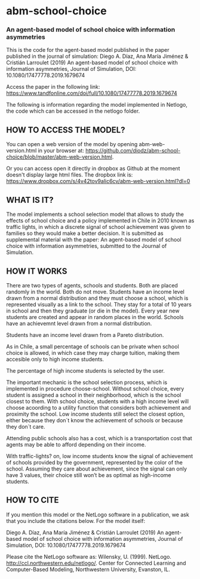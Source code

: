 # abm-school-choice
### An agent-based model of school choice with information asymmetries

This is the code for the agent-based model published in the paper published in the journal of simulation: 
Diego A. Díaz, Ana María Jiménez & Cristián Larroulet (2019) An agent-based model of school choice with information asymmetries, Journal of Simulation, DOI: 10.1080/17477778.2019.1679674

Access the paper in the following link: https://www.tandfonline.com/doi/full/10.1080/17477778.2019.1679674

The following is information regarding the model implemented in Netlogo, the code which can be accessed in the netlogo folder. 

## HOW TO ACCESS THE MODEL? 

You can open a web version of the model by opening abm-web-version.html in your browser at: https://github.com/diodz/abm-school-choice/blob/master/abm-web-version.html. 

Or you can access open it directly in dropbox as Github at the moment doesn't display large html files. The dropbox link is: https://www.dropbox.com/s/4v42tov9alic6cv/abm-web-version.html?dl=0

## WHAT IS IT?

The model implements a school selection model that allows to study the effects of school choice and a policy implemented in Chile in 2010 known as traffic lights, in which a discrete signal of school achievement was given to families so they would make a better decision. It is submitted as supplemental material with the paper: An agent-based model of school choice with information asymmetries, submitted to the Journal of Simulation.

## HOW IT WORKS

There are two types of agents, schools and students. Both are placed randomly in the world. Both do not move.
Students have an income level drawn from a normal distribution and they must choose a school, which is represented visually as a link to the school. They stay for a total of 10 years in school and then they graduate (or die in the model). Every year new students are created and appear in random places in the world.
Schools have an achievemnt level drawn from a normal distribution.

Students have an income level drawn from a Pareto distribution.

As in Chile, a small percentage of schools can be private when school choice is allowed, in which case they may charge tuition, making them accesible only to high income students.

The percentage of high income students is selected by the user.

The important mechanic is the school selection process, which is implemented in procedure choose-school. Without school choice, every student is assigned a school in their neighborhood, which is the school closest to them. With school choice, students with a high income level will choose acoording to a utility function that considers both achievement and proximity the school. Low income students still select the closest option, either because they don´t know the achievement of schools or because they don´t care.

Attending public schools also has a cost, which is a transportation cost that agents may be able to afford depending on their income.

With traffic-lights? on, low income students know the signal of achievement of schools provided by the government, represented by the color of the school. Assuming they care about achievement, since the signal can only have 3 values, their choice still won’t be as optimal as high-income students.

## HOW TO CITE

If you mention this model or the NetLogo software in a publication, we ask that you include the citations below. For the model itself:

Diego A. Díaz, Ana María Jiménez & Cristián Larroulet (2019) An agent-based model of school choice with information asymmetries, Journal of Simulation, DOI: 10.1080/17477778.2019.1679674

Please cite the NetLogo software as: Wilensky, U. (1999). NetLogo. http://ccl.northwestern.edu/netlogo/. Center for Connected Learning and Computer-Based Modeling, Northwestern University, Evanston, IL.
